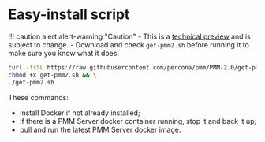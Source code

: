 # Easy-install script

!!! caution alert alert-warning "Caution"
    - This is a [technical preview] and is subject to change.
    - Download and check `get-pmm2.sh` before running it to make sure you know what it does.

```sh
curl -fsSL https://raw.githubusercontent.com/percona/pmm/PMM-2.0/get-pmm.sh -o get-pmm2.sh && \
chmod +x get-pmm2.sh && \
./get-pmm2.sh
```

These commands:

- install Docker if not already installed;
- if there is a PMM Server docker container running, stop it and back it up;
- pull and run the latest PMM Server docker image.

[technical preview]: ../../details/glossary.md#technical-preview